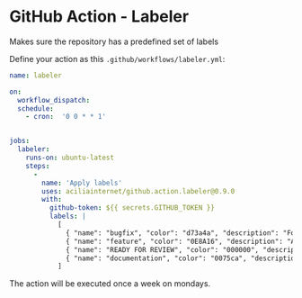# GitHub Action - Labeler
Makes sure the repository has a predefined set of labels

Define your action as this `.github/workflows/labeler.yml`:
```yaml
name: labeler

on:
  workflow_dispatch:
  schedule:
    - cron:  '0 0 * * 1'


jobs:
  labeler:
    runs-on: ubuntu-latest
    steps:
      -
        name: 'Apply labels'
        uses: aciliainternet/github.action.labeler@0.9.0
        with:
          github-token: ${{ secrets.GITHUB_TOKEN }}
          labels: |
            [
              { "name": "bugfix", "color": "d73a4a", "description": "For fixing a bug" },
              { "name": "feature", "color": "0E8A16", "description": "A new feature" },
              { "name": "READY FOR REVIEW", "color": "000000", "description": "The PR is ready for Peer Review" },
              { "name": "documentation", "color": "0075ca", "description": "Improve documentation" }
            ]
```

The action will be executed once a week on mondays.